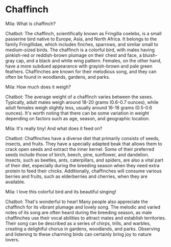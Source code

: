# Chaffinch

Mila: What is chaffinch?

Chatbot: The chaffinch, scientifically known as Fringilla coelebs, is a small passerine bird native to Europe, Asia, and North Africa. It belongs to the family Fringillidae, which includes finches, sparrows, and similar small to medium-sized birds. The chaffinch is a colorful bird, with males having pinkish-red or reddish-brown plumage on their chest and face, a bluish-gray cap, and a black and white wing pattern. Females, on the other hand, have a more subdued appearance with grayish-brown and pale green feathers. Chaffinches are known for their melodious song, and they can often be found in woodlands, gardens, and parks.

Mila: How much does it weigh?

Chatbot: The average weight of a chaffinch varies between the sexes. Typically, adult males weigh around 18-20 grams (0.6-0.7 ounces), while adult females weigh slightly less, usually around 16-18 grams (0.5-0.6 ounces). It's worth noting that there can be some variation in weight depending on factors such as age, season, and geographic location.

Mila: It's really tiny! And what does it feed on?

Chatbot: Chaffinches have a diverse diet that primarily consists of seeds, insects, and fruits. They have a specially adapted beak that allows them to crack open seeds and extract the inner kernel. Some of their preferred seeds include those of birch, beech, pine, sunflower, and dandelion. Insects, such as beetles, ants, caterpillars, and spiders, are also a vital part of their diet, especially during the breeding season when they need extra protein to feed their chicks. Additionally, chaffinches will consume various berries and fruits, such as elderberries and cherries, when they are available.

Mila: I love this colorful bird and its beautiful singing!

Chatbot: That's wonderful to hear! Many people also appreciate the chaffinch for its vibrant plumage and lovely song. The melodic and varied notes of its song are often heard during the breeding season, as male chaffinches use their vocal abilities to attract mates and establish territories. Their song can be described as a series of chirps, trills, and warbles, creating a delightful chorus in gardens, woodlands, and parks. Observing and listening to these charming birds can certainly bring joy to nature lovers.

